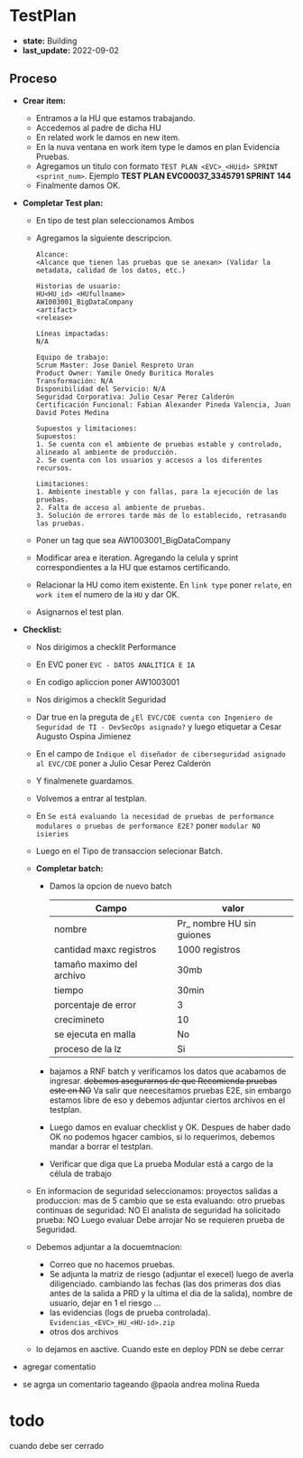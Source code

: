 # TestPlan
- **state:** Building
- **last_update:** 2022-09-02

## Proceso
- **Crear item:**
	- Entramos a la HU que estamos trabajando.
	- Accedemos al padre de dicha HU
    - En related work le damos en new item.
    - En la nuva ventana en work item type le damos en plan Evidencia Pruebas.
    - Agregamos un titulo con formato `TEST PLAN <EVC>_<HUid> SPRINT <sprint_num>`. Ejemplo **TEST PLAN EVC00037_3345791 SPRINT 144**
	- Finalmente damos OK.
        
- **Completar Test plan:**
	- En tipo de test plan seleccionamos Ambos
    - Agregamos la siguiente descripcion.
        
		  Alcance:
		  <Alcance que tienen las pruebas que se anexan> (Validar la metadata, calidad de los datos, etc.)
			
		  Historias de usuario: 			
		  HU<HU_id> <HUfullname>
		  AW1003001_BigDataCompany
		  <artifact>
		  <release>
			
		  Líneas impactadas: 
		  N/A
			
		  Equipo de trabajo:
          Scrum Master: Jose Daniel Respreto Uran
          Product Owner: Yamile Onedy Buritica Morales
          Transformación: N/A
          Disponibilidad del Servicio: N/A
          Seguridad Corporativa: Julio Cesar Perez Calderón
          Certificación Funcional: Fabian Alexander Pineda Valencia, Juan David Potes Medina

          Supuestos y limitaciones:
          Supuestos:
          1. Se cuenta con el ambiente de pruebas estable y controlado, alineado al ambiente de producción.
          2. Se cuenta con los usuarios y accesos a los diferentes recursos.
            
          Limitaciones:
          1. Ambiente inestable y con fallas, para la ejecución de las pruebas.
          2. Falta de acceso al ambiente de pruebas.
          3. Solución de errores tarde más de lo establecido, retrasando las pruebas.

       

    - Poner un tag que sea AW1003001_BigDataCompany
    - Modificar area e iteration. Agregando la celula y sprint correspondientes a la HU que estamos certificando.
    - Relacionar la HU como item existente. En `link type` poner `relate`, en `work item` el numero de la `HU` y dar OK.
	- Asignarnos el test plan.
- **Checklist:**
    - Nos dirigimos a checklit Performance
    - En EVC poner `EVC - DATOS ANALITICA E IA`
    - En codigo apliccion poner AW1003001
    - Nos dirigimos a checklit Seguridad
    - Dar true en la preguta de `¿El EVC/CDE cuenta con Ingeniero de Seguridad de TI - DevSecOps asignado?` y luego etiquetar a Cesar Augusto Ospina Jimienez
    - En el campo de `Indique el diseñador de ciberseguridad asignado al EVC/CDE` poner a Julio Cesar Perez Calderón
    - Y finalmenete guardamos.
    - Volvemos a entrar al testplan.
    - En `Se está evaluando la necesidad de pruebas de performance modulares o pruebas de performance E2E?` poner `modular NO isieries`
    - Luego en el Tipo de transaccion selecionar Batch.
	
	- **Completar batch:**
        - Damos la opcion de nuevo batch

            Campo|valor
            -|-
            |nombre|Pr_ nombre HU sin guiones|
            |cantidad maxc registros|1000 registros|
            |tamaño maximo del archivo| 30mb|
            |tiempo| 30min|
            |porcentaje de error| 3|
            |crecimineto| 10|
            |se ejecuta en malla| No|
            |proceso de la lz|Si
        
        - bajamos a RNF batch y verificamos los datos que acabamos de ingresar. ~~debemos asegurarnos de que Recomienda pruebas este en NO~~ Va salir que neecesitamos pruebas E2E, sin embargo estamos libre de eso y debemos adjuntar ciertos archivos en el testplan.

        - Luego damos en evaluar checklist y OK. Despues de haber dado OK no podemos hgacer cambios, si lo requerimos, debemos mandar a borrar el testplan. 
        - Verificar que diga que La prueba Modular está a cargo de la célula de trabajo

    - En informacion de seguridad seleccionamos: proyectos
        salidas a produccion: mas de 5
        cambio que se esta evaluando: otro
        pruebas continuas de seguridad: NO
        El analista de seguridad ha solicitado prueba: NO
        Luego evaluar
        Debe arrojar No se requieren prueba de Seguridad.

    - Debemos adjuntar a la docuemtnacion:
        - Correo que no hacemos pruebas.
        - Se adjunta la matriz de riesgo (adjuntar el execel) luego de averla diligenciado. cambiando las fechas (las dos primeras dos dias antes de la salida a PRD y la ultima el dia de la salida), nombre de usuario, dejar en 1 el riesgo ...
        - las evidencias (logs de prueba controlada). `Evidencias_<EVC>_HU_<HU-id>.zip`
        - otros dos archivos
    - lo dejamos en aactive. Cuando este en deploy PDN se debe cerrar

- agregar comentatio
 - se agrga un comentario tageando @paola andrea molina Rueda
# todo
cuando debe ser cerrado
